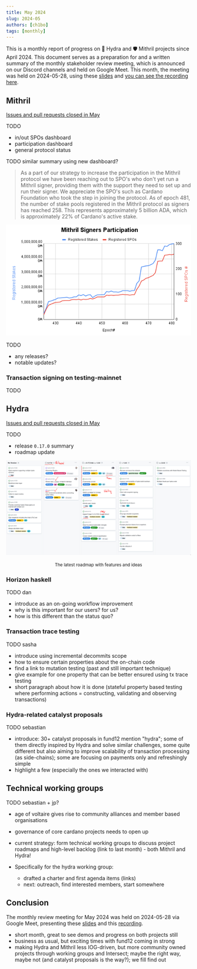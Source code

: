 ```yaml
---
title: May 2024
slug: 2024-05
authors: [ch1bo]
tags: [monthly]
---
```


This is a monthly report of progress on 🐲 Hydra and 🛡 Mithril projects since April 2024. This document serves as a preparation for and a written summary of the monthly stakeholder review meeting, which is announced on our Discord channels and held on Google Meet. This month, the meeting was held on 2024-05-28, using these [slides][slides] and [you can see the recording here][recording].

## Mithril

[Issues and pull requests closed in
May](https://github.com/input-output-hk/mithril/issues?q=is%3Aclosed+sort%3Aupdated-desc+closed%3A2024-04-30..2024-05-30)

TODO
  - in/out SPOs dashboard
  - participation dashboard
  - general protocol status

TODO similar summary using new dashboard?
> As a part of our strategy to increase the participation in the Mithril protocol we have been reaching out to SPO's who don't yet run a Mithril signer, providing them with the support they need to set up and run their signer. We appreciate the SPO's such as Cardano Foundation who took the step in joining the protocol. As of epoch 481, the number of stake pools registered in the Mithril protocol as signers has reached 258. This represents approximately 5 billion ADA, which is approximately 22% of Cardano's active stake.

![](img/2024-04-mithril-participation.png)

TODO
  - any releases?
  - notable updates?

### Transaction signing on testing-mainnet

TODO

## Hydra

[Issues and pull requests closed in
May](https://github.com/input-output-hk/hydra/issues?q=is%3Aclosed+sort%3Aupdated-desc+closed%3A2024-04-30..2024-05-30)


TODO
  - release `0.17.0` summary
  - roadmap update

![The roadmap with features and ideas](./img/2024-05-hydra-roadmap.jpg)
<small><center>The latest roadmap with features and ideas</center></small>

### Horizon haskell

TODO dan
 - introduce as an on-going workflow improvement
 - why is this important for our users? for us?
 - how is this different than the status quo?

### Transaction trace testing

TODO sasha
 - introduce using incremental decommits scope
 - how to ensure certain properties about the on-chain code
 - find a link to mutation testing (past and still important technique)
 - give example for one property that can be better ensured using tx trace testing 
 - short paragraph about how it is done (stateful property based testing where performing actions = constructing, validating and observing transactions)

### Hydra-related catalyst proposals

TODO sebastian
- introduce: 30+ catalyst proposals in fund12 mention "hydra"; some of them directly inspired by Hydra and solve similar challenges, some quite different but also aiming to improve scalability of transaction processing (as side-chains); some are focusing on payments only and refreshingly simple
- highlight a few (especially the ones we interacted with)

## Technical working groups

TODO sebastian + jp?
 - age of voltaire gives rise to community alliances and member based organisations
 - governance of core cardano projects needs to open up
 - current strategy: form technical working groups to discuss project roadmaps and high-level backlog (link to last month) - both Mithril and Hydra!
 
 - Specifically for the hydra working group:
    - drafted a charter and first agenda items (links)
    - next: outreach, find interested members, start somewhere

## Conclusion

The monthly review meeting for May 2024 was held on 2024-05-28 via Google Meet,
presenting these [slides][slides] and this [recording][recording].

- short month, great to see demos and progress on both projects still
- business as usual, but exciting times with fund12 coming in strong
- making Hydra and Mithril less IOG-driven, but more community owned projects through working groups and Intersect; maybe the right way, maybe not (and catalyst proposals is the way?); we fill find out

[slides]: https://docs.google.com/presentation/d/1ByOgQt6gEjOY9Wd-xOMzeSy4lfQmMn39KEtSB-VisVw/edit#slide=id.g21194f9c145_0_5
[recording]: https://drive.google.com/file/d/1Y_xa9JjQ62m98m5MC27NDbsSjVjspnsA/view

